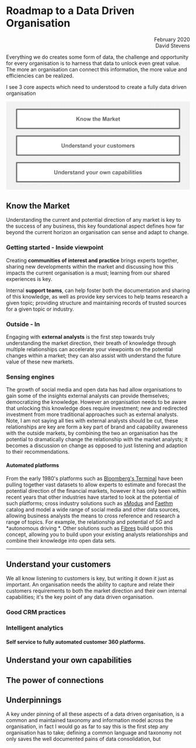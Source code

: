 # Roadmap to a Data Driven Organisation

<div align="right">February 2020</div>
<div align="right">David Stevens</div>

Everything we do creates some form of data, the challenge and opportunity for every organisation is to harness that data to unlock even great value.  The more an organisation can connect this information, the more value and efficiencies  can be realized.

I see 3 core aspects which need to understood to create a fully data driven organisation

![image](images/aspects.png)<br>


## Know the Market

Understanding the current and potential direction of any market is key to the success of any business, this key foundational aspect defines how far beyond the current horizon an organisation can sense and adapt to change.

### Getting started - Inside viewpoint

Creating **communities of interest and practice** brings experts together, sharing new developments within the market and discussing how this impacts the current organisation is a must; learning from our shared experiences is key.

Internal **support teams**, can help foster both the documentation and sharing of this knowledge, as well as provide key services to help teams research a given topic; providing structure and maintaining records of trusted sources for a given topic or industry.


### Outside - In

Engaging with **external analysts** is the first step towards truly understanding the market direction, their breath of knowledge through multiple relationships can accelerate your viewpoints on the potential changes within a market; they can also assist with understand the future value of these new markets.

### Sensing engines
The growth of social media and open data has had allow organisations to gain some of the insights external analysts can provide themselves; democratizing the knowledge.   However an organisation needs to be aware that unlocking this knowledge does require investment; new and redirected investment from more traditional approaches such as external analysts.  Note, I am not saying all ties with external analysts should be cut, these relationships are key are form a key part of brand and capability awareness with the outside markets, by combining the two an organisation has the potential to dramatically change the  relationship with the market analysts; it becomes a discussion on change as opposed to just listening and adaption to their recommendations.

#### Automated platforms
From the early 1980's platforms such as [Bloomberg's Terminal](https://en.wikipedia.org/wiki/Bloomberg_Terminal) have been pulling together vast datasets to allow experts to estimate and forecast the potential direction of the financial markets, however it has only been within recent years that other industries have started to look at the potential of such platforms; cross industry solutions such as [xModus](https://xmotus.io/) and [Faethm](https://faethm.ai/) catalog and model a wide range of social media and other data sources, allowing business analysts the means to cross reference and research a range of topics.   For example, the relationship and potential of *5G* and *autonomous driving *.  Other solutions such as [Fibres](https://www.fibresonline.com/) build upon this concept, allowing you to build upon your existing analysts relationships and combine their knowledge into open data sets.  

---



## Understand your customers

We all know listening to customers is key, but writing it down it just as important. An organisation needs the ability to capture and relate their customers requirements to both the market direction and their own internal capabilities; it's the key point of any data driven organisation.

### Good CRM practices


### Intelligent analytics
#### Self service to fully automated customer 360 platforms.




## Understand your own capabilities


## The power of connections


## Underpinnings

A key under pinning of all these aspects of a data driven organisation, is a common and maintained taxonomy and information model across the organisation, in fact I would go as far to say this is the first step any organisation has to take; defining a common language and taxonomy not only saves the well documented pains of data consolidation, but 